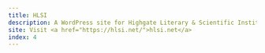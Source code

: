 ```yaml
---
title: HLSI
description: A WordPress site for Highgate Literary & Scientific Institution.
site: Visit <a href="https://hlsi.net/">hlsi.net</a>
index: 4
---
```


